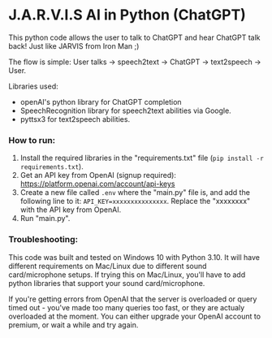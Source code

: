 # J.A.R.V.I.S AI in Python (ChatGPT)
This python code allows the user to talk to ChatGPT and hear ChatGPT talk back! Just like JARVIS from Iron Man ;)

The flow is simple: User talks -> speech2text -> ChatGPT -> text2speech -> User. 

Libraries used:
- openAI's python library for ChatGPT completion
- SpeechRecognition library for speech2text abilities via Google.
- pyttsx3 for text2speech abilities. 


### How to run:
1. Install the required libraries in the "requirements.txt" file (`pip install -r requirements.txt`).
2. Get an API key from OpenAI (signup required): https://platform.openai.com/account/api-keys
3. Create a new file called `.env` where the "main.py" file is, and add the following line to it: `API_KEY=xxxxxxxxxxxxxxx`. Replace the "xxxxxxxx" with the API key from OpenAI.
4. Run "main.py". 



### Troubleshooting:
This code was built and tested on Windows 10 with Python 3.10. 
It will have different requirements on Mac/Linux due to different sound card/microphone setups. If trying this on Mac/Linux, you'll have to add python libraries that support your sound card/microphone. 

If you're getting errors from OpenAI that the server is overloaded or query timed out - you've made too many queries too fast, or they are actualy overloaded at the moment. You can either upgrade your OpenAI account to premium, or wait a while and try again. 
